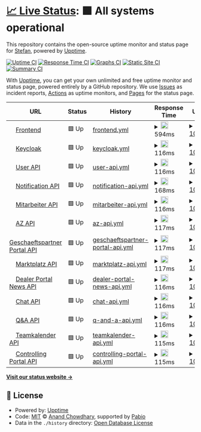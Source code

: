 # [📈 Live Status](https://stefan.hoeltker.de): <!--live status--> **🟩 All systems operational**

This repository contains the open-source uptime monitor and status page for [Stefan](https://stefan.hoeltker.de), powered by [Upptime](https://github.com/upptime/upptime).

[![Uptime CI](https://github.com/stefanwendelmann/niko-upptime/workflows/Uptime%20CI/badge.svg)](https://github.com/stefanwendelmann/niko-upptime/actions?query=workflow%3A%22Uptime+CI%22)
[![Response Time CI](https://github.com/stefanwendelmann/niko-upptime/workflows/Response%20Time%20CI/badge.svg)](https://github.com/stefanwendelmann/niko-upptime/actions?query=workflow%3A%22Response+Time+CI%22)
[![Graphs CI](https://github.com/stefanwendelmann/niko-upptime/workflows/Graphs%20CI/badge.svg)](https://github.com/stefanwendelmann/niko-upptime/actions?query=workflow%3A%22Graphs+CI%22)
[![Static Site CI](https://github.com/stefanwendelmann/niko-upptime/workflows/Static%20Site%20CI/badge.svg)](https://github.com/stefanwendelmann/niko-upptime/actions?query=workflow%3A%22Static+Site+CI%22)
[![Summary CI](https://github.com/stefanwendelmann/niko-upptime/workflows/Summary%20CI/badge.svg)](https://github.com/stefanwendelmann/niko-upptime/actions?query=workflow%3A%22Summary+CI%22)

With [Upptime](https://upptime.js.org), you can get your own unlimited and free uptime monitor and status page, powered entirely by a GitHub repository. We use [Issues](https://github.com/stefanwendelmann/niko-upptime/issues) as incident reports, [Actions](https://github.com/stefanwendelmann/niko-upptime/actions) as uptime monitors, and [Pages](https://stefan.hoeltker.de) for the status page.

<!--start: status pages-->
<!-- This summary is generated by Upptime (https://github.com/upptime/upptime) -->
<!-- Do not edit this manually, your changes will be overwritten -->
<!-- prettier-ignore -->
| URL | Status | History | Response Time | Uptime |
| --- | ------ | ------- | ------------- | ------ |
| <img alt="" src="https://icons.duckduckgo.com/ip3/niko.neuenhauser.de.ico" height="13"> [Frontend](https://niko.neuenhauser.de) | 🟩 Up | [frontend.yml](https://github.com/stefanwendelmann/niko-uptime/commits/HEAD/history/frontend.yml) | <details><summary><img alt="Response time graph" src="./graphs/frontend/response-time-week.png" height="20"> 594ms</summary><br><a href="https://stefanwendelmann.github.io/niko-upptime/history/frontend"><img alt="Response time 629" src="https://img.shields.io/endpoint?url=https%3A%2F%2Fraw.githubusercontent.com%2Fstefanwendelmann%2Fniko-uptime%2FHEAD%2Fapi%2Ffrontend%2Fresponse-time.json"></a><br><a href="https://stefanwendelmann.github.io/niko-upptime/history/frontend"><img alt="24-hour response time 508" src="https://img.shields.io/endpoint?url=https%3A%2F%2Fraw.githubusercontent.com%2Fstefanwendelmann%2Fniko-uptime%2FHEAD%2Fapi%2Ffrontend%2Fresponse-time-day.json"></a><br><a href="https://stefanwendelmann.github.io/niko-upptime/history/frontend"><img alt="7-day response time 594" src="https://img.shields.io/endpoint?url=https%3A%2F%2Fraw.githubusercontent.com%2Fstefanwendelmann%2Fniko-uptime%2FHEAD%2Fapi%2Ffrontend%2Fresponse-time-week.json"></a><br><a href="https://stefanwendelmann.github.io/niko-upptime/history/frontend"><img alt="30-day response time 616" src="https://img.shields.io/endpoint?url=https%3A%2F%2Fraw.githubusercontent.com%2Fstefanwendelmann%2Fniko-uptime%2FHEAD%2Fapi%2Ffrontend%2Fresponse-time-month.json"></a><br><a href="https://stefanwendelmann.github.io/niko-upptime/history/frontend"><img alt="1-year response time 629" src="https://img.shields.io/endpoint?url=https%3A%2F%2Fraw.githubusercontent.com%2Fstefanwendelmann%2Fniko-uptime%2FHEAD%2Fapi%2Ffrontend%2Fresponse-time-year.json"></a></details> | <details><summary><a href="https://stefanwendelmann.github.io/niko-upptime/history/frontend">100.00%</a></summary><a href="https://stefanwendelmann.github.io/niko-upptime/history/frontend"><img alt="All-time uptime 99.33%" src="https://img.shields.io/endpoint?url=https%3A%2F%2Fraw.githubusercontent.com%2Fstefanwendelmann%2Fniko-uptime%2FHEAD%2Fapi%2Ffrontend%2Fuptime.json"></a><br><a href="https://stefanwendelmann.github.io/niko-upptime/history/frontend"><img alt="24-hour uptime 100.00%" src="https://img.shields.io/endpoint?url=https%3A%2F%2Fraw.githubusercontent.com%2Fstefanwendelmann%2Fniko-uptime%2FHEAD%2Fapi%2Ffrontend%2Fuptime-day.json"></a><br><a href="https://stefanwendelmann.github.io/niko-upptime/history/frontend"><img alt="7-day uptime 100.00%" src="https://img.shields.io/endpoint?url=https%3A%2F%2Fraw.githubusercontent.com%2Fstefanwendelmann%2Fniko-uptime%2FHEAD%2Fapi%2Ffrontend%2Fuptime-week.json"></a><br><a href="https://stefanwendelmann.github.io/niko-upptime/history/frontend"><img alt="30-day uptime 99.30%" src="https://img.shields.io/endpoint?url=https%3A%2F%2Fraw.githubusercontent.com%2Fstefanwendelmann%2Fniko-uptime%2FHEAD%2Fapi%2Ffrontend%2Fuptime-month.json"></a><br><a href="https://stefanwendelmann.github.io/niko-upptime/history/frontend"><img alt="1-year uptime 99.33%" src="https://img.shields.io/endpoint?url=https%3A%2F%2Fraw.githubusercontent.com%2Fstefanwendelmann%2Fniko-uptime%2FHEAD%2Fapi%2Ffrontend%2Fuptime-year.json"></a></details>
| <img alt="" src="https://icons.duckduckgo.com/ip3/niko.neuenhauser.de.ico" height="13"> [Keycloak](https://niko.neuenhauser.de/auth/realms/niko-prod) | 🟩 Up | [keycloak.yml](https://github.com/stefanwendelmann/niko-uptime/commits/HEAD/history/keycloak.yml) | <details><summary><img alt="Response time graph" src="./graphs/keycloak/response-time-week.png" height="20"> 116ms</summary><br><a href="https://stefanwendelmann.github.io/niko-upptime/history/keycloak"><img alt="Response time 123" src="https://img.shields.io/endpoint?url=https%3A%2F%2Fraw.githubusercontent.com%2Fstefanwendelmann%2Fniko-uptime%2FHEAD%2Fapi%2Fkeycloak%2Fresponse-time.json"></a><br><a href="https://stefanwendelmann.github.io/niko-upptime/history/keycloak"><img alt="24-hour response time 101" src="https://img.shields.io/endpoint?url=https%3A%2F%2Fraw.githubusercontent.com%2Fstefanwendelmann%2Fniko-uptime%2FHEAD%2Fapi%2Fkeycloak%2Fresponse-time-day.json"></a><br><a href="https://stefanwendelmann.github.io/niko-upptime/history/keycloak"><img alt="7-day response time 116" src="https://img.shields.io/endpoint?url=https%3A%2F%2Fraw.githubusercontent.com%2Fstefanwendelmann%2Fniko-uptime%2FHEAD%2Fapi%2Fkeycloak%2Fresponse-time-week.json"></a><br><a href="https://stefanwendelmann.github.io/niko-upptime/history/keycloak"><img alt="30-day response time 123" src="https://img.shields.io/endpoint?url=https%3A%2F%2Fraw.githubusercontent.com%2Fstefanwendelmann%2Fniko-uptime%2FHEAD%2Fapi%2Fkeycloak%2Fresponse-time-month.json"></a><br><a href="https://stefanwendelmann.github.io/niko-upptime/history/keycloak"><img alt="1-year response time 123" src="https://img.shields.io/endpoint?url=https%3A%2F%2Fraw.githubusercontent.com%2Fstefanwendelmann%2Fniko-uptime%2FHEAD%2Fapi%2Fkeycloak%2Fresponse-time-year.json"></a></details> | <details><summary><a href="https://stefanwendelmann.github.io/niko-upptime/history/keycloak">100.00%</a></summary><a href="https://stefanwendelmann.github.io/niko-upptime/history/keycloak"><img alt="All-time uptime 99.33%" src="https://img.shields.io/endpoint?url=https%3A%2F%2Fraw.githubusercontent.com%2Fstefanwendelmann%2Fniko-uptime%2FHEAD%2Fapi%2Fkeycloak%2Fuptime.json"></a><br><a href="https://stefanwendelmann.github.io/niko-upptime/history/keycloak"><img alt="24-hour uptime 100.00%" src="https://img.shields.io/endpoint?url=https%3A%2F%2Fraw.githubusercontent.com%2Fstefanwendelmann%2Fniko-uptime%2FHEAD%2Fapi%2Fkeycloak%2Fuptime-day.json"></a><br><a href="https://stefanwendelmann.github.io/niko-upptime/history/keycloak"><img alt="7-day uptime 100.00%" src="https://img.shields.io/endpoint?url=https%3A%2F%2Fraw.githubusercontent.com%2Fstefanwendelmann%2Fniko-uptime%2FHEAD%2Fapi%2Fkeycloak%2Fuptime-week.json"></a><br><a href="https://stefanwendelmann.github.io/niko-upptime/history/keycloak"><img alt="30-day uptime 99.30%" src="https://img.shields.io/endpoint?url=https%3A%2F%2Fraw.githubusercontent.com%2Fstefanwendelmann%2Fniko-uptime%2FHEAD%2Fapi%2Fkeycloak%2Fuptime-month.json"></a><br><a href="https://stefanwendelmann.github.io/niko-upptime/history/keycloak"><img alt="1-year uptime 99.33%" src="https://img.shields.io/endpoint?url=https%3A%2F%2Fraw.githubusercontent.com%2Fstefanwendelmann%2Fniko-uptime%2FHEAD%2Fapi%2Fkeycloak%2Fuptime-year.json"></a></details>
| <img alt="" src="https://icons.duckduckgo.com/ip3/niko.neuenhauser.de.ico" height="13"> [User API](https://niko.neuenhauser.de/api/user/q/health) | 🟩 Up | [user-api.yml](https://github.com/stefanwendelmann/niko-uptime/commits/HEAD/history/user-api.yml) | <details><summary><img alt="Response time graph" src="./graphs/user-api/response-time-week.png" height="20"> 116ms</summary><br><a href="https://stefanwendelmann.github.io/niko-upptime/history/user-api"><img alt="Response time 125" src="https://img.shields.io/endpoint?url=https%3A%2F%2Fraw.githubusercontent.com%2Fstefanwendelmann%2Fniko-uptime%2FHEAD%2Fapi%2Fuser-api%2Fresponse-time.json"></a><br><a href="https://stefanwendelmann.github.io/niko-upptime/history/user-api"><img alt="24-hour response time 101" src="https://img.shields.io/endpoint?url=https%3A%2F%2Fraw.githubusercontent.com%2Fstefanwendelmann%2Fniko-uptime%2FHEAD%2Fapi%2Fuser-api%2Fresponse-time-day.json"></a><br><a href="https://stefanwendelmann.github.io/niko-upptime/history/user-api"><img alt="7-day response time 116" src="https://img.shields.io/endpoint?url=https%3A%2F%2Fraw.githubusercontent.com%2Fstefanwendelmann%2Fniko-uptime%2FHEAD%2Fapi%2Fuser-api%2Fresponse-time-week.json"></a><br><a href="https://stefanwendelmann.github.io/niko-upptime/history/user-api"><img alt="30-day response time 123" src="https://img.shields.io/endpoint?url=https%3A%2F%2Fraw.githubusercontent.com%2Fstefanwendelmann%2Fniko-uptime%2FHEAD%2Fapi%2Fuser-api%2Fresponse-time-month.json"></a><br><a href="https://stefanwendelmann.github.io/niko-upptime/history/user-api"><img alt="1-year response time 125" src="https://img.shields.io/endpoint?url=https%3A%2F%2Fraw.githubusercontent.com%2Fstefanwendelmann%2Fniko-uptime%2FHEAD%2Fapi%2Fuser-api%2Fresponse-time-year.json"></a></details> | <details><summary><a href="https://stefanwendelmann.github.io/niko-upptime/history/user-api">100.00%</a></summary><a href="https://stefanwendelmann.github.io/niko-upptime/history/user-api"><img alt="All-time uptime 99.26%" src="https://img.shields.io/endpoint?url=https%3A%2F%2Fraw.githubusercontent.com%2Fstefanwendelmann%2Fniko-uptime%2FHEAD%2Fapi%2Fuser-api%2Fuptime.json"></a><br><a href="https://stefanwendelmann.github.io/niko-upptime/history/user-api"><img alt="24-hour uptime 100.00%" src="https://img.shields.io/endpoint?url=https%3A%2F%2Fraw.githubusercontent.com%2Fstefanwendelmann%2Fniko-uptime%2FHEAD%2Fapi%2Fuser-api%2Fuptime-day.json"></a><br><a href="https://stefanwendelmann.github.io/niko-upptime/history/user-api"><img alt="7-day uptime 100.00%" src="https://img.shields.io/endpoint?url=https%3A%2F%2Fraw.githubusercontent.com%2Fstefanwendelmann%2Fniko-uptime%2FHEAD%2Fapi%2Fuser-api%2Fuptime-week.json"></a><br><a href="https://stefanwendelmann.github.io/niko-upptime/history/user-api"><img alt="30-day uptime 99.22%" src="https://img.shields.io/endpoint?url=https%3A%2F%2Fraw.githubusercontent.com%2Fstefanwendelmann%2Fniko-uptime%2FHEAD%2Fapi%2Fuser-api%2Fuptime-month.json"></a><br><a href="https://stefanwendelmann.github.io/niko-upptime/history/user-api"><img alt="1-year uptime 99.26%" src="https://img.shields.io/endpoint?url=https%3A%2F%2Fraw.githubusercontent.com%2Fstefanwendelmann%2Fniko-uptime%2FHEAD%2Fapi%2Fuser-api%2Fuptime-year.json"></a></details>
| <img alt="" src="https://icons.duckduckgo.com/ip3/niko.neuenhauser.de.ico" height="13"> [Notification API](https://niko.neuenhauser.de/api/notification/q/health) | 🟩 Up | [notification-api.yml](https://github.com/stefanwendelmann/niko-uptime/commits/HEAD/history/notification-api.yml) | <details><summary><img alt="Response time graph" src="./graphs/notification-api/response-time-week.png" height="20"> 168ms</summary><br><a href="https://stefanwendelmann.github.io/niko-upptime/history/notification-api"><img alt="Response time 182" src="https://img.shields.io/endpoint?url=https%3A%2F%2Fraw.githubusercontent.com%2Fstefanwendelmann%2Fniko-uptime%2FHEAD%2Fapi%2Fnotification-api%2Fresponse-time.json"></a><br><a href="https://stefanwendelmann.github.io/niko-upptime/history/notification-api"><img alt="24-hour response time 162" src="https://img.shields.io/endpoint?url=https%3A%2F%2Fraw.githubusercontent.com%2Fstefanwendelmann%2Fniko-uptime%2FHEAD%2Fapi%2Fnotification-api%2Fresponse-time-day.json"></a><br><a href="https://stefanwendelmann.github.io/niko-upptime/history/notification-api"><img alt="7-day response time 168" src="https://img.shields.io/endpoint?url=https%3A%2F%2Fraw.githubusercontent.com%2Fstefanwendelmann%2Fniko-uptime%2FHEAD%2Fapi%2Fnotification-api%2Fresponse-time-week.json"></a><br><a href="https://stefanwendelmann.github.io/niko-upptime/history/notification-api"><img alt="30-day response time 174" src="https://img.shields.io/endpoint?url=https%3A%2F%2Fraw.githubusercontent.com%2Fstefanwendelmann%2Fniko-uptime%2FHEAD%2Fapi%2Fnotification-api%2Fresponse-time-month.json"></a><br><a href="https://stefanwendelmann.github.io/niko-upptime/history/notification-api"><img alt="1-year response time 182" src="https://img.shields.io/endpoint?url=https%3A%2F%2Fraw.githubusercontent.com%2Fstefanwendelmann%2Fniko-uptime%2FHEAD%2Fapi%2Fnotification-api%2Fresponse-time-year.json"></a></details> | <details><summary><a href="https://stefanwendelmann.github.io/niko-upptime/history/notification-api">100.00%</a></summary><a href="https://stefanwendelmann.github.io/niko-upptime/history/notification-api"><img alt="All-time uptime 98.97%" src="https://img.shields.io/endpoint?url=https%3A%2F%2Fraw.githubusercontent.com%2Fstefanwendelmann%2Fniko-uptime%2FHEAD%2Fapi%2Fnotification-api%2Fuptime.json"></a><br><a href="https://stefanwendelmann.github.io/niko-upptime/history/notification-api"><img alt="24-hour uptime 100.00%" src="https://img.shields.io/endpoint?url=https%3A%2F%2Fraw.githubusercontent.com%2Fstefanwendelmann%2Fniko-uptime%2FHEAD%2Fapi%2Fnotification-api%2Fuptime-day.json"></a><br><a href="https://stefanwendelmann.github.io/niko-upptime/history/notification-api"><img alt="7-day uptime 100.00%" src="https://img.shields.io/endpoint?url=https%3A%2F%2Fraw.githubusercontent.com%2Fstefanwendelmann%2Fniko-uptime%2FHEAD%2Fapi%2Fnotification-api%2Fuptime-week.json"></a><br><a href="https://stefanwendelmann.github.io/niko-upptime/history/notification-api"><img alt="30-day uptime 98.46%" src="https://img.shields.io/endpoint?url=https%3A%2F%2Fraw.githubusercontent.com%2Fstefanwendelmann%2Fniko-uptime%2FHEAD%2Fapi%2Fnotification-api%2Fuptime-month.json"></a><br><a href="https://stefanwendelmann.github.io/niko-upptime/history/notification-api"><img alt="1-year uptime 98.97%" src="https://img.shields.io/endpoint?url=https%3A%2F%2Fraw.githubusercontent.com%2Fstefanwendelmann%2Fniko-uptime%2FHEAD%2Fapi%2Fnotification-api%2Fuptime-year.json"></a></details>
| <img alt="" src="https://icons.duckduckgo.com/ip3/niko.neuenhauser.de.ico" height="13"> [Mitarbeiter API](https://niko.neuenhauser.de/api/ma/q/health) | 🟩 Up | [mitarbeiter-api.yml](https://github.com/stefanwendelmann/niko-uptime/commits/HEAD/history/mitarbeiter-api.yml) | <details><summary><img alt="Response time graph" src="./graphs/mitarbeiter-api/response-time-week.png" height="20"> 116ms</summary><br><a href="https://stefanwendelmann.github.io/niko-upptime/history/mitarbeiter-api"><img alt="Response time 123" src="https://img.shields.io/endpoint?url=https%3A%2F%2Fraw.githubusercontent.com%2Fstefanwendelmann%2Fniko-uptime%2FHEAD%2Fapi%2Fmitarbeiter-api%2Fresponse-time.json"></a><br><a href="https://stefanwendelmann.github.io/niko-upptime/history/mitarbeiter-api"><img alt="24-hour response time 101" src="https://img.shields.io/endpoint?url=https%3A%2F%2Fraw.githubusercontent.com%2Fstefanwendelmann%2Fniko-uptime%2FHEAD%2Fapi%2Fmitarbeiter-api%2Fresponse-time-day.json"></a><br><a href="https://stefanwendelmann.github.io/niko-upptime/history/mitarbeiter-api"><img alt="7-day response time 116" src="https://img.shields.io/endpoint?url=https%3A%2F%2Fraw.githubusercontent.com%2Fstefanwendelmann%2Fniko-uptime%2FHEAD%2Fapi%2Fmitarbeiter-api%2Fresponse-time-week.json"></a><br><a href="https://stefanwendelmann.github.io/niko-upptime/history/mitarbeiter-api"><img alt="30-day response time 122" src="https://img.shields.io/endpoint?url=https%3A%2F%2Fraw.githubusercontent.com%2Fstefanwendelmann%2Fniko-uptime%2FHEAD%2Fapi%2Fmitarbeiter-api%2Fresponse-time-month.json"></a><br><a href="https://stefanwendelmann.github.io/niko-upptime/history/mitarbeiter-api"><img alt="1-year response time 123" src="https://img.shields.io/endpoint?url=https%3A%2F%2Fraw.githubusercontent.com%2Fstefanwendelmann%2Fniko-uptime%2FHEAD%2Fapi%2Fmitarbeiter-api%2Fresponse-time-year.json"></a></details> | <details><summary><a href="https://stefanwendelmann.github.io/niko-upptime/history/mitarbeiter-api">100.00%</a></summary><a href="https://stefanwendelmann.github.io/niko-upptime/history/mitarbeiter-api"><img alt="All-time uptime 99.26%" src="https://img.shields.io/endpoint?url=https%3A%2F%2Fraw.githubusercontent.com%2Fstefanwendelmann%2Fniko-uptime%2FHEAD%2Fapi%2Fmitarbeiter-api%2Fuptime.json"></a><br><a href="https://stefanwendelmann.github.io/niko-upptime/history/mitarbeiter-api"><img alt="24-hour uptime 100.00%" src="https://img.shields.io/endpoint?url=https%3A%2F%2Fraw.githubusercontent.com%2Fstefanwendelmann%2Fniko-uptime%2FHEAD%2Fapi%2Fmitarbeiter-api%2Fuptime-day.json"></a><br><a href="https://stefanwendelmann.github.io/niko-upptime/history/mitarbeiter-api"><img alt="7-day uptime 100.00%" src="https://img.shields.io/endpoint?url=https%3A%2F%2Fraw.githubusercontent.com%2Fstefanwendelmann%2Fniko-uptime%2FHEAD%2Fapi%2Fmitarbeiter-api%2Fuptime-week.json"></a><br><a href="https://stefanwendelmann.github.io/niko-upptime/history/mitarbeiter-api"><img alt="30-day uptime 99.22%" src="https://img.shields.io/endpoint?url=https%3A%2F%2Fraw.githubusercontent.com%2Fstefanwendelmann%2Fniko-uptime%2FHEAD%2Fapi%2Fmitarbeiter-api%2Fuptime-month.json"></a><br><a href="https://stefanwendelmann.github.io/niko-upptime/history/mitarbeiter-api"><img alt="1-year uptime 99.26%" src="https://img.shields.io/endpoint?url=https%3A%2F%2Fraw.githubusercontent.com%2Fstefanwendelmann%2Fniko-uptime%2FHEAD%2Fapi%2Fmitarbeiter-api%2Fuptime-year.json"></a></details>
| <img alt="" src="https://icons.duckduckgo.com/ip3/niko.neuenhauser.de.ico" height="13"> [AZ API](https://niko.neuenhauser.de/api/az/q/health) | 🟩 Up | [az-api.yml](https://github.com/stefanwendelmann/niko-uptime/commits/HEAD/history/az-api.yml) | <details><summary><img alt="Response time graph" src="./graphs/az-api/response-time-week.png" height="20"> 117ms</summary><br><a href="https://stefanwendelmann.github.io/niko-upptime/history/az-api"><img alt="Response time 125" src="https://img.shields.io/endpoint?url=https%3A%2F%2Fraw.githubusercontent.com%2Fstefanwendelmann%2Fniko-uptime%2FHEAD%2Fapi%2Faz-api%2Fresponse-time.json"></a><br><a href="https://stefanwendelmann.github.io/niko-upptime/history/az-api"><img alt="24-hour response time 101" src="https://img.shields.io/endpoint?url=https%3A%2F%2Fraw.githubusercontent.com%2Fstefanwendelmann%2Fniko-uptime%2FHEAD%2Fapi%2Faz-api%2Fresponse-time-day.json"></a><br><a href="https://stefanwendelmann.github.io/niko-upptime/history/az-api"><img alt="7-day response time 117" src="https://img.shields.io/endpoint?url=https%3A%2F%2Fraw.githubusercontent.com%2Fstefanwendelmann%2Fniko-uptime%2FHEAD%2Fapi%2Faz-api%2Fresponse-time-week.json"></a><br><a href="https://stefanwendelmann.github.io/niko-upptime/history/az-api"><img alt="30-day response time 122" src="https://img.shields.io/endpoint?url=https%3A%2F%2Fraw.githubusercontent.com%2Fstefanwendelmann%2Fniko-uptime%2FHEAD%2Fapi%2Faz-api%2Fresponse-time-month.json"></a><br><a href="https://stefanwendelmann.github.io/niko-upptime/history/az-api"><img alt="1-year response time 125" src="https://img.shields.io/endpoint?url=https%3A%2F%2Fraw.githubusercontent.com%2Fstefanwendelmann%2Fniko-uptime%2FHEAD%2Fapi%2Faz-api%2Fresponse-time-year.json"></a></details> | <details><summary><a href="https://stefanwendelmann.github.io/niko-upptime/history/az-api">100.00%</a></summary><a href="https://stefanwendelmann.github.io/niko-upptime/history/az-api"><img alt="All-time uptime 99.26%" src="https://img.shields.io/endpoint?url=https%3A%2F%2Fraw.githubusercontent.com%2Fstefanwendelmann%2Fniko-uptime%2FHEAD%2Fapi%2Faz-api%2Fuptime.json"></a><br><a href="https://stefanwendelmann.github.io/niko-upptime/history/az-api"><img alt="24-hour uptime 100.00%" src="https://img.shields.io/endpoint?url=https%3A%2F%2Fraw.githubusercontent.com%2Fstefanwendelmann%2Fniko-uptime%2FHEAD%2Fapi%2Faz-api%2Fuptime-day.json"></a><br><a href="https://stefanwendelmann.github.io/niko-upptime/history/az-api"><img alt="7-day uptime 100.00%" src="https://img.shields.io/endpoint?url=https%3A%2F%2Fraw.githubusercontent.com%2Fstefanwendelmann%2Fniko-uptime%2FHEAD%2Fapi%2Faz-api%2Fuptime-week.json"></a><br><a href="https://stefanwendelmann.github.io/niko-upptime/history/az-api"><img alt="30-day uptime 99.22%" src="https://img.shields.io/endpoint?url=https%3A%2F%2Fraw.githubusercontent.com%2Fstefanwendelmann%2Fniko-uptime%2FHEAD%2Fapi%2Faz-api%2Fuptime-month.json"></a><br><a href="https://stefanwendelmann.github.io/niko-upptime/history/az-api"><img alt="1-year uptime 99.26%" src="https://img.shields.io/endpoint?url=https%3A%2F%2Fraw.githubusercontent.com%2Fstefanwendelmann%2Fniko-uptime%2FHEAD%2Fapi%2Faz-api%2Fuptime-year.json"></a></details>
| <img alt="" src="https://icons.duckduckgo.com/ip3/niko.neuenhauser.de.ico" height="13"> [Geschaeftspartner Portal API](https://niko.neuenhauser.de/api/gpp/q/health) | 🟩 Up | [geschaeftspartner-portal-api.yml](https://github.com/stefanwendelmann/niko-uptime/commits/HEAD/history/geschaeftspartner-portal-api.yml) | <details><summary><img alt="Response time graph" src="./graphs/geschaeftspartner-portal-api/response-time-week.png" height="20"> 117ms</summary><br><a href="https://stefanwendelmann.github.io/niko-upptime/history/geschaeftspartner-portal-api"><img alt="Response time 124" src="https://img.shields.io/endpoint?url=https%3A%2F%2Fraw.githubusercontent.com%2Fstefanwendelmann%2Fniko-uptime%2FHEAD%2Fapi%2Fgeschaeftspartner-portal-api%2Fresponse-time.json"></a><br><a href="https://stefanwendelmann.github.io/niko-upptime/history/geschaeftspartner-portal-api"><img alt="24-hour response time 100" src="https://img.shields.io/endpoint?url=https%3A%2F%2Fraw.githubusercontent.com%2Fstefanwendelmann%2Fniko-uptime%2FHEAD%2Fapi%2Fgeschaeftspartner-portal-api%2Fresponse-time-day.json"></a><br><a href="https://stefanwendelmann.github.io/niko-upptime/history/geschaeftspartner-portal-api"><img alt="7-day response time 117" src="https://img.shields.io/endpoint?url=https%3A%2F%2Fraw.githubusercontent.com%2Fstefanwendelmann%2Fniko-uptime%2FHEAD%2Fapi%2Fgeschaeftspartner-portal-api%2Fresponse-time-week.json"></a><br><a href="https://stefanwendelmann.github.io/niko-upptime/history/geschaeftspartner-portal-api"><img alt="30-day response time 122" src="https://img.shields.io/endpoint?url=https%3A%2F%2Fraw.githubusercontent.com%2Fstefanwendelmann%2Fniko-uptime%2FHEAD%2Fapi%2Fgeschaeftspartner-portal-api%2Fresponse-time-month.json"></a><br><a href="https://stefanwendelmann.github.io/niko-upptime/history/geschaeftspartner-portal-api"><img alt="1-year response time 124" src="https://img.shields.io/endpoint?url=https%3A%2F%2Fraw.githubusercontent.com%2Fstefanwendelmann%2Fniko-uptime%2FHEAD%2Fapi%2Fgeschaeftspartner-portal-api%2Fresponse-time-year.json"></a></details> | <details><summary><a href="https://stefanwendelmann.github.io/niko-upptime/history/geschaeftspartner-portal-api">100.00%</a></summary><a href="https://stefanwendelmann.github.io/niko-upptime/history/geschaeftspartner-portal-api"><img alt="All-time uptime 99.26%" src="https://img.shields.io/endpoint?url=https%3A%2F%2Fraw.githubusercontent.com%2Fstefanwendelmann%2Fniko-uptime%2FHEAD%2Fapi%2Fgeschaeftspartner-portal-api%2Fuptime.json"></a><br><a href="https://stefanwendelmann.github.io/niko-upptime/history/geschaeftspartner-portal-api"><img alt="24-hour uptime 100.00%" src="https://img.shields.io/endpoint?url=https%3A%2F%2Fraw.githubusercontent.com%2Fstefanwendelmann%2Fniko-uptime%2FHEAD%2Fapi%2Fgeschaeftspartner-portal-api%2Fuptime-day.json"></a><br><a href="https://stefanwendelmann.github.io/niko-upptime/history/geschaeftspartner-portal-api"><img alt="7-day uptime 100.00%" src="https://img.shields.io/endpoint?url=https%3A%2F%2Fraw.githubusercontent.com%2Fstefanwendelmann%2Fniko-uptime%2FHEAD%2Fapi%2Fgeschaeftspartner-portal-api%2Fuptime-week.json"></a><br><a href="https://stefanwendelmann.github.io/niko-upptime/history/geschaeftspartner-portal-api"><img alt="30-day uptime 99.23%" src="https://img.shields.io/endpoint?url=https%3A%2F%2Fraw.githubusercontent.com%2Fstefanwendelmann%2Fniko-uptime%2FHEAD%2Fapi%2Fgeschaeftspartner-portal-api%2Fuptime-month.json"></a><br><a href="https://stefanwendelmann.github.io/niko-upptime/history/geschaeftspartner-portal-api"><img alt="1-year uptime 99.26%" src="https://img.shields.io/endpoint?url=https%3A%2F%2Fraw.githubusercontent.com%2Fstefanwendelmann%2Fniko-uptime%2FHEAD%2Fapi%2Fgeschaeftspartner-portal-api%2Fuptime-year.json"></a></details>
| <img alt="" src="https://icons.duckduckgo.com/ip3/niko.neuenhauser.de.ico" height="13"> [Marktplatz API](https://niko.neuenhauser.de/api/mp/q/health) | 🟩 Up | [marktplatz-api.yml](https://github.com/stefanwendelmann/niko-uptime/commits/HEAD/history/marktplatz-api.yml) | <details><summary><img alt="Response time graph" src="./graphs/marktplatz-api/response-time-week.png" height="20"> 117ms</summary><br><a href="https://stefanwendelmann.github.io/niko-upptime/history/marktplatz-api"><img alt="Response time 124" src="https://img.shields.io/endpoint?url=https%3A%2F%2Fraw.githubusercontent.com%2Fstefanwendelmann%2Fniko-uptime%2FHEAD%2Fapi%2Fmarktplatz-api%2Fresponse-time.json"></a><br><a href="https://stefanwendelmann.github.io/niko-upptime/history/marktplatz-api"><img alt="24-hour response time 100" src="https://img.shields.io/endpoint?url=https%3A%2F%2Fraw.githubusercontent.com%2Fstefanwendelmann%2Fniko-uptime%2FHEAD%2Fapi%2Fmarktplatz-api%2Fresponse-time-day.json"></a><br><a href="https://stefanwendelmann.github.io/niko-upptime/history/marktplatz-api"><img alt="7-day response time 117" src="https://img.shields.io/endpoint?url=https%3A%2F%2Fraw.githubusercontent.com%2Fstefanwendelmann%2Fniko-uptime%2FHEAD%2Fapi%2Fmarktplatz-api%2Fresponse-time-week.json"></a><br><a href="https://stefanwendelmann.github.io/niko-upptime/history/marktplatz-api"><img alt="30-day response time 122" src="https://img.shields.io/endpoint?url=https%3A%2F%2Fraw.githubusercontent.com%2Fstefanwendelmann%2Fniko-uptime%2FHEAD%2Fapi%2Fmarktplatz-api%2Fresponse-time-month.json"></a><br><a href="https://stefanwendelmann.github.io/niko-upptime/history/marktplatz-api"><img alt="1-year response time 124" src="https://img.shields.io/endpoint?url=https%3A%2F%2Fraw.githubusercontent.com%2Fstefanwendelmann%2Fniko-uptime%2FHEAD%2Fapi%2Fmarktplatz-api%2Fresponse-time-year.json"></a></details> | <details><summary><a href="https://stefanwendelmann.github.io/niko-upptime/history/marktplatz-api">100.00%</a></summary><a href="https://stefanwendelmann.github.io/niko-upptime/history/marktplatz-api"><img alt="All-time uptime 99.28%" src="https://img.shields.io/endpoint?url=https%3A%2F%2Fraw.githubusercontent.com%2Fstefanwendelmann%2Fniko-uptime%2FHEAD%2Fapi%2Fmarktplatz-api%2Fuptime.json"></a><br><a href="https://stefanwendelmann.github.io/niko-upptime/history/marktplatz-api"><img alt="24-hour uptime 100.00%" src="https://img.shields.io/endpoint?url=https%3A%2F%2Fraw.githubusercontent.com%2Fstefanwendelmann%2Fniko-uptime%2FHEAD%2Fapi%2Fmarktplatz-api%2Fuptime-day.json"></a><br><a href="https://stefanwendelmann.github.io/niko-upptime/history/marktplatz-api"><img alt="7-day uptime 100.00%" src="https://img.shields.io/endpoint?url=https%3A%2F%2Fraw.githubusercontent.com%2Fstefanwendelmann%2Fniko-uptime%2FHEAD%2Fapi%2Fmarktplatz-api%2Fuptime-week.json"></a><br><a href="https://stefanwendelmann.github.io/niko-upptime/history/marktplatz-api"><img alt="30-day uptime 99.23%" src="https://img.shields.io/endpoint?url=https%3A%2F%2Fraw.githubusercontent.com%2Fstefanwendelmann%2Fniko-uptime%2FHEAD%2Fapi%2Fmarktplatz-api%2Fuptime-month.json"></a><br><a href="https://stefanwendelmann.github.io/niko-upptime/history/marktplatz-api"><img alt="1-year uptime 99.28%" src="https://img.shields.io/endpoint?url=https%3A%2F%2Fraw.githubusercontent.com%2Fstefanwendelmann%2Fniko-uptime%2FHEAD%2Fapi%2Fmarktplatz-api%2Fuptime-year.json"></a></details>
| <img alt="" src="https://icons.duckduckgo.com/ip3/niko.neuenhauser.de.ico" height="13"> [Dealer Portal News API](https://niko.neuenhauser.de/api/news/ut/q/health) | 🟩 Up | [dealer-portal-news-api.yml](https://github.com/stefanwendelmann/niko-uptime/commits/HEAD/history/dealer-portal-news-api.yml) | <details><summary><img alt="Response time graph" src="./graphs/dealer-portal-news-api/response-time-week.png" height="20"> 116ms</summary><br><a href="https://stefanwendelmann.github.io/niko-upptime/history/dealer-portal-news-api"><img alt="Response time 123" src="https://img.shields.io/endpoint?url=https%3A%2F%2Fraw.githubusercontent.com%2Fstefanwendelmann%2Fniko-uptime%2FHEAD%2Fapi%2Fdealer-portal-news-api%2Fresponse-time.json"></a><br><a href="https://stefanwendelmann.github.io/niko-upptime/history/dealer-portal-news-api"><img alt="24-hour response time 102" src="https://img.shields.io/endpoint?url=https%3A%2F%2Fraw.githubusercontent.com%2Fstefanwendelmann%2Fniko-uptime%2FHEAD%2Fapi%2Fdealer-portal-news-api%2Fresponse-time-day.json"></a><br><a href="https://stefanwendelmann.github.io/niko-upptime/history/dealer-portal-news-api"><img alt="7-day response time 116" src="https://img.shields.io/endpoint?url=https%3A%2F%2Fraw.githubusercontent.com%2Fstefanwendelmann%2Fniko-uptime%2FHEAD%2Fapi%2Fdealer-portal-news-api%2Fresponse-time-week.json"></a><br><a href="https://stefanwendelmann.github.io/niko-upptime/history/dealer-portal-news-api"><img alt="30-day response time 121" src="https://img.shields.io/endpoint?url=https%3A%2F%2Fraw.githubusercontent.com%2Fstefanwendelmann%2Fniko-uptime%2FHEAD%2Fapi%2Fdealer-portal-news-api%2Fresponse-time-month.json"></a><br><a href="https://stefanwendelmann.github.io/niko-upptime/history/dealer-portal-news-api"><img alt="1-year response time 123" src="https://img.shields.io/endpoint?url=https%3A%2F%2Fraw.githubusercontent.com%2Fstefanwendelmann%2Fniko-uptime%2FHEAD%2Fapi%2Fdealer-portal-news-api%2Fresponse-time-year.json"></a></details> | <details><summary><a href="https://stefanwendelmann.github.io/niko-upptime/history/dealer-portal-news-api">100.00%</a></summary><a href="https://stefanwendelmann.github.io/niko-upptime/history/dealer-portal-news-api"><img alt="All-time uptime 99.28%" src="https://img.shields.io/endpoint?url=https%3A%2F%2Fraw.githubusercontent.com%2Fstefanwendelmann%2Fniko-uptime%2FHEAD%2Fapi%2Fdealer-portal-news-api%2Fuptime.json"></a><br><a href="https://stefanwendelmann.github.io/niko-upptime/history/dealer-portal-news-api"><img alt="24-hour uptime 100.00%" src="https://img.shields.io/endpoint?url=https%3A%2F%2Fraw.githubusercontent.com%2Fstefanwendelmann%2Fniko-uptime%2FHEAD%2Fapi%2Fdealer-portal-news-api%2Fuptime-day.json"></a><br><a href="https://stefanwendelmann.github.io/niko-upptime/history/dealer-portal-news-api"><img alt="7-day uptime 100.00%" src="https://img.shields.io/endpoint?url=https%3A%2F%2Fraw.githubusercontent.com%2Fstefanwendelmann%2Fniko-uptime%2FHEAD%2Fapi%2Fdealer-portal-news-api%2Fuptime-week.json"></a><br><a href="https://stefanwendelmann.github.io/niko-upptime/history/dealer-portal-news-api"><img alt="30-day uptime 99.23%" src="https://img.shields.io/endpoint?url=https%3A%2F%2Fraw.githubusercontent.com%2Fstefanwendelmann%2Fniko-uptime%2FHEAD%2Fapi%2Fdealer-portal-news-api%2Fuptime-month.json"></a><br><a href="https://stefanwendelmann.github.io/niko-upptime/history/dealer-portal-news-api"><img alt="1-year uptime 99.28%" src="https://img.shields.io/endpoint?url=https%3A%2F%2Fraw.githubusercontent.com%2Fstefanwendelmann%2Fniko-uptime%2FHEAD%2Fapi%2Fdealer-portal-news-api%2Fuptime-year.json"></a></details>
| <img alt="" src="https://icons.duckduckgo.com/ip3/niko.neuenhauser.de.ico" height="13"> [Chat API](https://niko.neuenhauser.de/api/chat/q/health) | 🟩 Up | [chat-api.yml](https://github.com/stefanwendelmann/niko-uptime/commits/HEAD/history/chat-api.yml) | <details><summary><img alt="Response time graph" src="./graphs/chat-api/response-time-week.png" height="20"> 116ms</summary><br><a href="https://stefanwendelmann.github.io/niko-upptime/history/chat-api"><img alt="Response time 125" src="https://img.shields.io/endpoint?url=https%3A%2F%2Fraw.githubusercontent.com%2Fstefanwendelmann%2Fniko-uptime%2FHEAD%2Fapi%2Fchat-api%2Fresponse-time.json"></a><br><a href="https://stefanwendelmann.github.io/niko-upptime/history/chat-api"><img alt="24-hour response time 100" src="https://img.shields.io/endpoint?url=https%3A%2F%2Fraw.githubusercontent.com%2Fstefanwendelmann%2Fniko-uptime%2FHEAD%2Fapi%2Fchat-api%2Fresponse-time-day.json"></a><br><a href="https://stefanwendelmann.github.io/niko-upptime/history/chat-api"><img alt="7-day response time 116" src="https://img.shields.io/endpoint?url=https%3A%2F%2Fraw.githubusercontent.com%2Fstefanwendelmann%2Fniko-uptime%2FHEAD%2Fapi%2Fchat-api%2Fresponse-time-week.json"></a><br><a href="https://stefanwendelmann.github.io/niko-upptime/history/chat-api"><img alt="30-day response time 123" src="https://img.shields.io/endpoint?url=https%3A%2F%2Fraw.githubusercontent.com%2Fstefanwendelmann%2Fniko-uptime%2FHEAD%2Fapi%2Fchat-api%2Fresponse-time-month.json"></a><br><a href="https://stefanwendelmann.github.io/niko-upptime/history/chat-api"><img alt="1-year response time 125" src="https://img.shields.io/endpoint?url=https%3A%2F%2Fraw.githubusercontent.com%2Fstefanwendelmann%2Fniko-uptime%2FHEAD%2Fapi%2Fchat-api%2Fresponse-time-year.json"></a></details> | <details><summary><a href="https://stefanwendelmann.github.io/niko-upptime/history/chat-api">100.00%</a></summary><a href="https://stefanwendelmann.github.io/niko-upptime/history/chat-api"><img alt="All-time uptime 99.25%" src="https://img.shields.io/endpoint?url=https%3A%2F%2Fraw.githubusercontent.com%2Fstefanwendelmann%2Fniko-uptime%2FHEAD%2Fapi%2Fchat-api%2Fuptime.json"></a><br><a href="https://stefanwendelmann.github.io/niko-upptime/history/chat-api"><img alt="24-hour uptime 100.00%" src="https://img.shields.io/endpoint?url=https%3A%2F%2Fraw.githubusercontent.com%2Fstefanwendelmann%2Fniko-uptime%2FHEAD%2Fapi%2Fchat-api%2Fuptime-day.json"></a><br><a href="https://stefanwendelmann.github.io/niko-upptime/history/chat-api"><img alt="7-day uptime 100.00%" src="https://img.shields.io/endpoint?url=https%3A%2F%2Fraw.githubusercontent.com%2Fstefanwendelmann%2Fniko-uptime%2FHEAD%2Fapi%2Fchat-api%2Fuptime-week.json"></a><br><a href="https://stefanwendelmann.github.io/niko-upptime/history/chat-api"><img alt="30-day uptime 99.23%" src="https://img.shields.io/endpoint?url=https%3A%2F%2Fraw.githubusercontent.com%2Fstefanwendelmann%2Fniko-uptime%2FHEAD%2Fapi%2Fchat-api%2Fuptime-month.json"></a><br><a href="https://stefanwendelmann.github.io/niko-upptime/history/chat-api"><img alt="1-year uptime 99.25%" src="https://img.shields.io/endpoint?url=https%3A%2F%2Fraw.githubusercontent.com%2Fstefanwendelmann%2Fniko-uptime%2FHEAD%2Fapi%2Fchat-api%2Fuptime-year.json"></a></details>
| <img alt="" src="https://icons.duckduckgo.com/ip3/niko.neuenhauser.de.ico" height="13"> [Q&A API](https://niko.neuenhauser.de/api/qa/q/health) | 🟩 Up | [q-and-a-api.yml](https://github.com/stefanwendelmann/niko-uptime/commits/HEAD/history/q-and-a-api.yml) | <details><summary><img alt="Response time graph" src="./graphs/q-and-a-api/response-time-week.png" height="20"> 116ms</summary><br><a href="https://stefanwendelmann.github.io/niko-upptime/history/q-and-a-api"><img alt="Response time 125" src="https://img.shields.io/endpoint?url=https%3A%2F%2Fraw.githubusercontent.com%2Fstefanwendelmann%2Fniko-uptime%2FHEAD%2Fapi%2Fq-and-a-api%2Fresponse-time.json"></a><br><a href="https://stefanwendelmann.github.io/niko-upptime/history/q-and-a-api"><img alt="24-hour response time 104" src="https://img.shields.io/endpoint?url=https%3A%2F%2Fraw.githubusercontent.com%2Fstefanwendelmann%2Fniko-uptime%2FHEAD%2Fapi%2Fq-and-a-api%2Fresponse-time-day.json"></a><br><a href="https://stefanwendelmann.github.io/niko-upptime/history/q-and-a-api"><img alt="7-day response time 116" src="https://img.shields.io/endpoint?url=https%3A%2F%2Fraw.githubusercontent.com%2Fstefanwendelmann%2Fniko-uptime%2FHEAD%2Fapi%2Fq-and-a-api%2Fresponse-time-week.json"></a><br><a href="https://stefanwendelmann.github.io/niko-upptime/history/q-and-a-api"><img alt="30-day response time 122" src="https://img.shields.io/endpoint?url=https%3A%2F%2Fraw.githubusercontent.com%2Fstefanwendelmann%2Fniko-uptime%2FHEAD%2Fapi%2Fq-and-a-api%2Fresponse-time-month.json"></a><br><a href="https://stefanwendelmann.github.io/niko-upptime/history/q-and-a-api"><img alt="1-year response time 125" src="https://img.shields.io/endpoint?url=https%3A%2F%2Fraw.githubusercontent.com%2Fstefanwendelmann%2Fniko-uptime%2FHEAD%2Fapi%2Fq-and-a-api%2Fresponse-time-year.json"></a></details> | <details><summary><a href="https://stefanwendelmann.github.io/niko-upptime/history/q-and-a-api">100.00%</a></summary><a href="https://stefanwendelmann.github.io/niko-upptime/history/q-and-a-api"><img alt="All-time uptime 99.28%" src="https://img.shields.io/endpoint?url=https%3A%2F%2Fraw.githubusercontent.com%2Fstefanwendelmann%2Fniko-uptime%2FHEAD%2Fapi%2Fq-and-a-api%2Fuptime.json"></a><br><a href="https://stefanwendelmann.github.io/niko-upptime/history/q-and-a-api"><img alt="24-hour uptime 100.00%" src="https://img.shields.io/endpoint?url=https%3A%2F%2Fraw.githubusercontent.com%2Fstefanwendelmann%2Fniko-uptime%2FHEAD%2Fapi%2Fq-and-a-api%2Fuptime-day.json"></a><br><a href="https://stefanwendelmann.github.io/niko-upptime/history/q-and-a-api"><img alt="7-day uptime 100.00%" src="https://img.shields.io/endpoint?url=https%3A%2F%2Fraw.githubusercontent.com%2Fstefanwendelmann%2Fniko-uptime%2FHEAD%2Fapi%2Fq-and-a-api%2Fuptime-week.json"></a><br><a href="https://stefanwendelmann.github.io/niko-upptime/history/q-and-a-api"><img alt="30-day uptime 99.23%" src="https://img.shields.io/endpoint?url=https%3A%2F%2Fraw.githubusercontent.com%2Fstefanwendelmann%2Fniko-uptime%2FHEAD%2Fapi%2Fq-and-a-api%2Fuptime-month.json"></a><br><a href="https://stefanwendelmann.github.io/niko-upptime/history/q-and-a-api"><img alt="1-year uptime 99.28%" src="https://img.shields.io/endpoint?url=https%3A%2F%2Fraw.githubusercontent.com%2Fstefanwendelmann%2Fniko-uptime%2FHEAD%2Fapi%2Fq-and-a-api%2Fuptime-year.json"></a></details>
| <img alt="" src="https://icons.duckduckgo.com/ip3/niko.neuenhauser.de.ico" height="13"> [Teamkalender API](https://niko.neuenhauser.de/api/tk/q/health) | 🟩 Up | [teamkalender-api.yml](https://github.com/stefanwendelmann/niko-uptime/commits/HEAD/history/teamkalender-api.yml) | <details><summary><img alt="Response time graph" src="./graphs/teamkalender-api/response-time-week.png" height="20"> 115ms</summary><br><a href="https://stefanwendelmann.github.io/niko-upptime/history/teamkalender-api"><img alt="Response time 124" src="https://img.shields.io/endpoint?url=https%3A%2F%2Fraw.githubusercontent.com%2Fstefanwendelmann%2Fniko-uptime%2FHEAD%2Fapi%2Fteamkalender-api%2Fresponse-time.json"></a><br><a href="https://stefanwendelmann.github.io/niko-upptime/history/teamkalender-api"><img alt="24-hour response time 102" src="https://img.shields.io/endpoint?url=https%3A%2F%2Fraw.githubusercontent.com%2Fstefanwendelmann%2Fniko-uptime%2FHEAD%2Fapi%2Fteamkalender-api%2Fresponse-time-day.json"></a><br><a href="https://stefanwendelmann.github.io/niko-upptime/history/teamkalender-api"><img alt="7-day response time 115" src="https://img.shields.io/endpoint?url=https%3A%2F%2Fraw.githubusercontent.com%2Fstefanwendelmann%2Fniko-uptime%2FHEAD%2Fapi%2Fteamkalender-api%2Fresponse-time-week.json"></a><br><a href="https://stefanwendelmann.github.io/niko-upptime/history/teamkalender-api"><img alt="30-day response time 121" src="https://img.shields.io/endpoint?url=https%3A%2F%2Fraw.githubusercontent.com%2Fstefanwendelmann%2Fniko-uptime%2FHEAD%2Fapi%2Fteamkalender-api%2Fresponse-time-month.json"></a><br><a href="https://stefanwendelmann.github.io/niko-upptime/history/teamkalender-api"><img alt="1-year response time 124" src="https://img.shields.io/endpoint?url=https%3A%2F%2Fraw.githubusercontent.com%2Fstefanwendelmann%2Fniko-uptime%2FHEAD%2Fapi%2Fteamkalender-api%2Fresponse-time-year.json"></a></details> | <details><summary><a href="https://stefanwendelmann.github.io/niko-upptime/history/teamkalender-api">100.00%</a></summary><a href="https://stefanwendelmann.github.io/niko-upptime/history/teamkalender-api"><img alt="All-time uptime 99.28%" src="https://img.shields.io/endpoint?url=https%3A%2F%2Fraw.githubusercontent.com%2Fstefanwendelmann%2Fniko-uptime%2FHEAD%2Fapi%2Fteamkalender-api%2Fuptime.json"></a><br><a href="https://stefanwendelmann.github.io/niko-upptime/history/teamkalender-api"><img alt="24-hour uptime 100.00%" src="https://img.shields.io/endpoint?url=https%3A%2F%2Fraw.githubusercontent.com%2Fstefanwendelmann%2Fniko-uptime%2FHEAD%2Fapi%2Fteamkalender-api%2Fuptime-day.json"></a><br><a href="https://stefanwendelmann.github.io/niko-upptime/history/teamkalender-api"><img alt="7-day uptime 100.00%" src="https://img.shields.io/endpoint?url=https%3A%2F%2Fraw.githubusercontent.com%2Fstefanwendelmann%2Fniko-uptime%2FHEAD%2Fapi%2Fteamkalender-api%2Fuptime-week.json"></a><br><a href="https://stefanwendelmann.github.io/niko-upptime/history/teamkalender-api"><img alt="30-day uptime 99.23%" src="https://img.shields.io/endpoint?url=https%3A%2F%2Fraw.githubusercontent.com%2Fstefanwendelmann%2Fniko-uptime%2FHEAD%2Fapi%2Fteamkalender-api%2Fuptime-month.json"></a><br><a href="https://stefanwendelmann.github.io/niko-upptime/history/teamkalender-api"><img alt="1-year uptime 99.28%" src="https://img.shields.io/endpoint?url=https%3A%2F%2Fraw.githubusercontent.com%2Fstefanwendelmann%2Fniko-uptime%2FHEAD%2Fapi%2Fteamkalender-api%2Fuptime-year.json"></a></details>
| <img alt="" src="https://icons.duckduckgo.com/ip3/niko.neuenhauser.de.ico" height="13"> [Controlling Portal API](https://niko.neuenhauser.de/api/cp/q/health) | 🟩 Up | [controlling-portal-api.yml](https://github.com/stefanwendelmann/niko-uptime/commits/HEAD/history/controlling-portal-api.yml) | <details><summary><img alt="Response time graph" src="./graphs/controlling-portal-api/response-time-week.png" height="20"> 115ms</summary><br><a href="https://stefanwendelmann.github.io/niko-upptime/history/controlling-portal-api"><img alt="Response time 124" src="https://img.shields.io/endpoint?url=https%3A%2F%2Fraw.githubusercontent.com%2Fstefanwendelmann%2Fniko-uptime%2FHEAD%2Fapi%2Fcontrolling-portal-api%2Fresponse-time.json"></a><br><a href="https://stefanwendelmann.github.io/niko-upptime/history/controlling-portal-api"><img alt="24-hour response time 101" src="https://img.shields.io/endpoint?url=https%3A%2F%2Fraw.githubusercontent.com%2Fstefanwendelmann%2Fniko-uptime%2FHEAD%2Fapi%2Fcontrolling-portal-api%2Fresponse-time-day.json"></a><br><a href="https://stefanwendelmann.github.io/niko-upptime/history/controlling-portal-api"><img alt="7-day response time 115" src="https://img.shields.io/endpoint?url=https%3A%2F%2Fraw.githubusercontent.com%2Fstefanwendelmann%2Fniko-uptime%2FHEAD%2Fapi%2Fcontrolling-portal-api%2Fresponse-time-week.json"></a><br><a href="https://stefanwendelmann.github.io/niko-upptime/history/controlling-portal-api"><img alt="30-day response time 122" src="https://img.shields.io/endpoint?url=https%3A%2F%2Fraw.githubusercontent.com%2Fstefanwendelmann%2Fniko-uptime%2FHEAD%2Fapi%2Fcontrolling-portal-api%2Fresponse-time-month.json"></a><br><a href="https://stefanwendelmann.github.io/niko-upptime/history/controlling-portal-api"><img alt="1-year response time 124" src="https://img.shields.io/endpoint?url=https%3A%2F%2Fraw.githubusercontent.com%2Fstefanwendelmann%2Fniko-uptime%2FHEAD%2Fapi%2Fcontrolling-portal-api%2Fresponse-time-year.json"></a></details> | <details><summary><a href="https://stefanwendelmann.github.io/niko-upptime/history/controlling-portal-api">100.00%</a></summary><a href="https://stefanwendelmann.github.io/niko-upptime/history/controlling-portal-api"><img alt="All-time uptime 99.28%" src="https://img.shields.io/endpoint?url=https%3A%2F%2Fraw.githubusercontent.com%2Fstefanwendelmann%2Fniko-uptime%2FHEAD%2Fapi%2Fcontrolling-portal-api%2Fuptime.json"></a><br><a href="https://stefanwendelmann.github.io/niko-upptime/history/controlling-portal-api"><img alt="24-hour uptime 100.00%" src="https://img.shields.io/endpoint?url=https%3A%2F%2Fraw.githubusercontent.com%2Fstefanwendelmann%2Fniko-uptime%2FHEAD%2Fapi%2Fcontrolling-portal-api%2Fuptime-day.json"></a><br><a href="https://stefanwendelmann.github.io/niko-upptime/history/controlling-portal-api"><img alt="7-day uptime 100.00%" src="https://img.shields.io/endpoint?url=https%3A%2F%2Fraw.githubusercontent.com%2Fstefanwendelmann%2Fniko-uptime%2FHEAD%2Fapi%2Fcontrolling-portal-api%2Fuptime-week.json"></a><br><a href="https://stefanwendelmann.github.io/niko-upptime/history/controlling-portal-api"><img alt="30-day uptime 99.23%" src="https://img.shields.io/endpoint?url=https%3A%2F%2Fraw.githubusercontent.com%2Fstefanwendelmann%2Fniko-uptime%2FHEAD%2Fapi%2Fcontrolling-portal-api%2Fuptime-month.json"></a><br><a href="https://stefanwendelmann.github.io/niko-upptime/history/controlling-portal-api"><img alt="1-year uptime 99.28%" src="https://img.shields.io/endpoint?url=https%3A%2F%2Fraw.githubusercontent.com%2Fstefanwendelmann%2Fniko-uptime%2FHEAD%2Fapi%2Fcontrolling-portal-api%2Fuptime-year.json"></a></details>

<!--end: status pages-->

[**Visit our status website →**](https://stefan.hoeltker.de)

## 📄 License

- Powered by: [Upptime](https://github.com/upptime/upptime)
- Code: [MIT](./LICENSE) © [Anand Chowdhary](https://anandchowdhary.com), supported by [Pabio](https://pabio.com)
- Data in the `./history` directory: [Open Database License](https://opendatacommons.org/licenses/odbl/1-0/)
